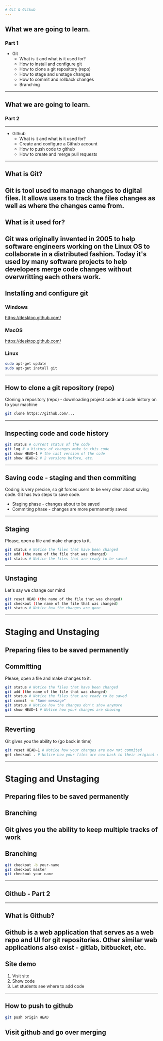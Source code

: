 ```yaml
---
# Git & Github
---
```

## What we are going to learn.
### Part 1
- Git
  - What is it and what is it used for?
  - How to install and configure git
  - How to clone a git repository (repo)
  - How to stage and unstage changes
  - How to commit and rollback changes
  - Branching
---
## What we are going to learn.
### Part 2
---
- Github
  - What is it and what is it used for?
  - Create and configure a Github account
  - How to push code to github 
  - How to create and merge pull requests
---
## What is Git?
Git is tool used to manage changes to digital files. It allows users to track the files changes as well as where the changes came from.
---
## What is it used for?
Git was originally invented in 2005 to help software engineers working on the Linux OS to collaborate in a distributed fashion. Today it's used by many software projects to help developers merge code changes without overwritting each others work.
---
## Installing and configure git
### Windows 
https://desktop.github.com/
### MacOS
https://desktop.github.com/
### Linux
```bash
sudo apt-get update
sudo apt-get install git
```
---
## How to clone a git repository (repo)
Cloning a repository (repo) - downloading project code and code history on to your machine
```bash
git clone https://github.com/...
```
---
## Inspecting code and code history
```bash
git status # current status of the code
git log # a history of changes make to this code
git show HEAD~1 # the last version of the code
git show HEAD~2 # 2 versions before, etc.
```
---
## Saving code - staging and then commiting
Coding is very precise, so git forces users to be very clear about saving code.
Git has two steps to save code. 
- Staging phase - changes about to be saved
- Commiting phase - changes are more permanently saved
---
## Staging
Please, open a file and make changes to it. 
```bash
git status # Notice the files that have been changed
git add (the name of the file that was changed)
git status # Notice the files that are ready to be saved
```
---
## Unstaging
Let's say we change our mind
```bash
git reset HEAD (the name of the file that was changed)
git checkout (the name of the file that was changed)
git status # Notice how the changes are gone
```
---
# Staging and Unstaging 
Preparing files to be saved permanently 
---
## Committing
Please, open a file and make changes to it. 
```bash
git status # Notice the files that have been changed
git add (the name of the file that was changed)
git status # Notice the files that are ready to be saved
git commit -m "Some message"
git status # Notice how the changes don't show anymore
git show HEAD~1 # Notice how your changes are showing
```
---
## Reverting 
Git gives you the ability to (go back in time)
```bash
git reset HEAD~1 # Notice how your changes are now not commited
get checkout . # Notice how your files are now back to their original state
```
---
# Staging and Unstaging 
Preparing files to be saved permanently 
---
## Branching 
Git gives you the ability to keep multiple tracks of work
---
## Branching
```bash
git checkout -b your-name
git checkout master
git checkout your-name
```
---
## Github - Part 2
---
## What is Github?
Github is a web application that serves as a web repo and UI for git repositories. 
Other similar web applications also exist - gitlab, bitbucket, etc. 
---
## Site demo 
1. Visit site
2. Show code
3. Let students see where to add code
---
## How to push to github
```bash
git push origin HEAD
```
## Visit github and go over merging
